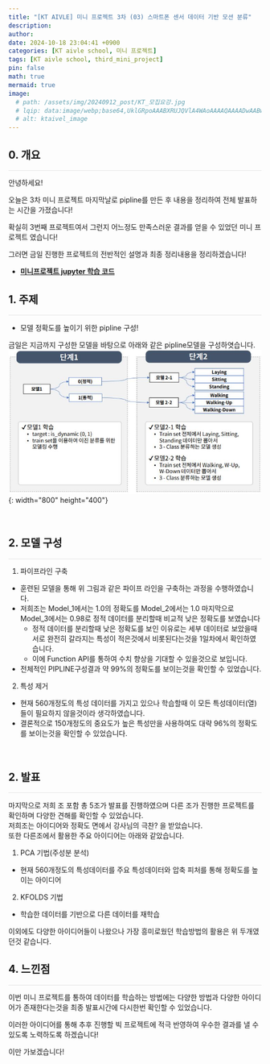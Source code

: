 ```yaml
---
title: "[KT AIVLE] 미니 프로젝트 3차 (03) 스마트폰 센서 데이터 기반 모션 분류"
description: 
author:
date: 2024-10-18 23:04:41 +0900
categories: [KT aivle school, 미니 프로젝트]
tags: [KT aivle school, third_mini_project]
pin: false
math: true
mermaid: true
image:
  # path: /assets/img/20240912_post/KT_모집요강.jpg
  # lqip: data:image/webp;base64,UklGRpoAAABXRUJQVlA4WAoAAAAQAAAADwAABwAAQUxQSDIAAAARL0AmbZurmr57yyIiqE8oiG0bejIYEQTgqiDA9vqnsUSI6H+oAERp2HZ65qP/VIAWAFZQOCBCAAAA8AEAnQEqEAAIAAVAfCWkAALp8sF8rgRgAP7o9FDvMCkMde9PK7euH5M1m6VWoDXf2FkP3BqV0ZYbO6NA/VFIAAAA
  # alt: ktaivel_image
---
```


## **0. 개요**
<hr style="height: 0.5px; background-color: rgba(0, 0, 0, .1); border: none;" /> 
안녕하세요!  

오늘은 3차 미니 프로젝트 마지막날로 pipline를 만든 후 내용을 정리하여 전체 발표하는 시간을 가졌습니다!  

확실히 3번째 프로젝트여서 그런지 어느정도 만족스러운 결과를 얻을 수 있었던 미니 프로젝트 였습니다!  

그러면 금일 진행한 프로젝트의 전반적인 설명과 최종 정리내용을 정리하겠습니다!  

- [**미니프로젝트 jupyter 학습 코드**](https://github.com/Lucky-SeoYounghyun/kt_aivle/tree/main/mini_project_03)

## **1. 주제**
<hr style="height: 0.5px; background-color: rgba(0, 0, 0, .1); border: none;" /> 

- 모델 정확도를 높이기 위한 pipline 구성!

금일은 지금까지 구성한 모델을 바탕으로 아래와 같은 pipline모델을 구성하엿습니다.  
![Desktop View](/assets/img/20241018_post/pipline.JPG){: width="800" height="400"}

<br>

## **2. 모델 구성**
<hr style="height: 0.5px; background-color: rgba(0, 0, 0, .1); border: none;" /> 

1. 파이프라인 구축
- 훈련된 모델을 통해 위 그림과 같은 파이프 라인을 구축하는 과정을 수행하였습니다.
- 저희조는 Model_1에서는 1.0의 정확도를 Model_2에서는 1.0 마지막으로 Model_3에서는 0.98로 정적 데이터를 분리할때 비교적 낮은 정확도를 보였습니다
  - 정적 데이터를 분리할때 낮은 정확도를 보인 이유로는 세부 데이터로 보았을때서로 완전히 갈라지는 특성이 적은것에서 비롯된다는것을 1일차에서 확인하였습니다.
  - 이에 Function API를 통하여 수치 향상을 기대할 수 있을것으로 보입니다.
- 전체적인 PIPLINE구성결과 약 99%의 정확도를 보이는것을 확인할 수 있었습니다.  

2. 특성 제거
- 현재 560개정도의 특성 데이터를 가지고 있으나 학습할때 이 모든 특성데이터(열)들이 필요하지 않을것이라 생각하였습니다.  
- 결론적으로 150개정도의 중요도가 높은 특성만을 사용하여도 대략 96%의 정확도를 보이는것을 확인할 수 있었습니다.  

<br>

## **2. 발표**
<hr style="height: 0.5px; background-color: rgba(0, 0, 0, .1); border: none;" /> 

마지막으로 저희 조 포함 총 5조가 발표를 진행하였으며 다른 조가 진행한 프로젝트를 확인하며 다양한 견해를 확인할 수 있었습니다.  
저희조는 아이디어와 정확도 면에서 강사님의 극찬? 을 받았습니다.  
또한 다른조에서 활용한 주요 아이디어는 아래와 같았습니다.  
1. PCA 기법(주성분 분석)
  - 현재 560개정도의 특성데이터를 주요 특성데이터와 압축 피처를 통해 정확도를 높이는 아이디어

2. KFOLDS 기법
  - 학습한 데이터를 기반으로 다른 데이터를 재학습

이외에도 다양한 아이디어들이 나왔으나 가장 흥미로웠던 학습방법의 활용은 위 두개였던것 같습니다.  

## **4. 느낀점**
<hr style="height: 0.5px; background-color: rgba(0, 0, 0, .1); border: none;" /> 
이번 미니 프로젝트를 통하여 데이터를 학습하는 방법에는 다양한 방법과 다양한 아이디어가 존재한다는것을 최종 발표시간에 다시한번 확인할 수 있었습니다.  

이러한 아이디어를 통해 추후 진행할 빅 프로젝트에 적극 반영하여 우수한 결과를 낼 수 있도록 노력하도록 하겠습니다!  

이만 가보겠습니다!
